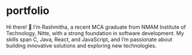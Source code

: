 # portfolio
Hi there! 👋  I’m Rashmitha, a recent MCA graduate from NMAM Institute of Technology, Nitte, with a strong foundation in software development. My skills span C, Java, React, and JavaScript, and I’m passionate about building innovative solutions and exploring new technologies.
